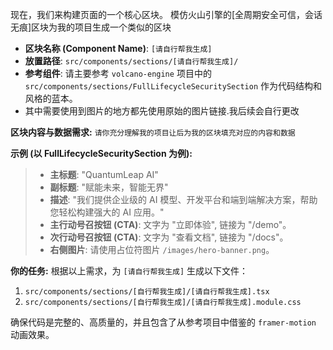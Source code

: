现在，我们来构建页面的一个核心区块。
模仿火山引擎的[全周期安全可信，会话无痕]区块为我的项目生成一个类似的区块

- **区块名称 (Component Name)**: `[请自行帮我生成]`
- **放置路径**: `src/components/sections/[请自行帮我生成]/`
- **参考组件**: 请主要参考 `volcano-engine` 项目中的 `src/components/sections/FullLifecycleSecuritySection` 作为代码结构和风格的蓝本。
- 其中需要使用到图片的地方都先使用原始的图片链接.我后续会自行更改

**区块内容与数据需求:**
`请你充分理解我的项目让后为我的区块填充对应的内容和数据`

**示例 (以 FullLifecycleSecuritySection 为例):**
> *   **主标题**: "QuantumLeap AI"
> *   **副标题**: "赋能未来，智能无界"
> *   **描述**: "我们提供企业级的 AI 模型、开发平台和端到端解决方案，帮助您轻松构建强大的 AI 应用。"
> *   **主行动号召按钮 (CTA)**: 文字为 "立即体验", 链接为 "/demo"。
> *   **次行动号召按钮 (CTA)**: 文字为 "查看文档", 链接为 "/docs"。
> *   **右侧图片**: 请使用占位符图片 `/images/hero-banner.png`。

**你的任务:**
根据以上需求，为 `[请自行帮我生成]` 生成以下文件：
1.  `src/components/sections/[自行帮我生成]/[请自行帮我生成].tsx`
2.  `src/components/sections/[自行帮我生成]/[请自行帮我生成].module.css`

确保代码是完整的、高质量的，并且包含了从参考项目中借鉴的 `framer-motion` 动画效果。